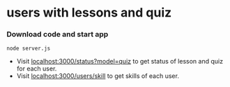users with lessons and quiz
===================
### Download code and start app 
```node server.js``` 


- Visit [localhost:3000/status?model=quiz](localhost:3000/) to get status of lesson and quiz for each user.
- Visit [localhost:3000/users/skill](localhost:3000/) to get skills of each user.
